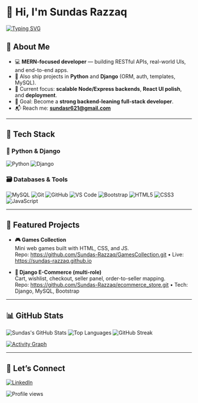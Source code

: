 <div>

  <h1>👋 Hi, I'm <b>Sundas Razzaq</b></h1>

  [![Typing SVG](https://readme-typing-svg.demolab.com?font=Fira+Code&pause=900&width=700&lines=MERN+Stack+Developer+%7C+Frontend+%2B+Backend;Building+Robust+APIs+and+Databases;Python+%26+Django+Enthusiast+%7C+Always+Learning;Crafting+Projects+That+Solve+Real+Problems)](https://git.io/typing-svg)

</div>


## 🚀 About Me
- 💻 **MERN-focused developer** — building RESTful APIs, real-world UIs, and end-to-end apps.
- 🐍 Also ship projects in **Python** and **Django** (ORM, auth, templates, MySQL).
- 🔭 Current focus: **scalable Node/Express backends**, **React UI polish**, and **deployment**.
- 🎯 Goal: Become a **strong backend-leaning full-stack developer**.
- 📬 Reach me: **sundasr621@gmail.com**

---

## 🧰 Tech Stack

<!-- ### ⚡ Primary (MERN)
![MongoDB](https://img.shields.io/badge/MongoDB-4EA94B?style=for-the-badge&logo=mongodb&logoColor=white)
![Express.js](https://img.shields.io/badge/Express.js-000000?style=for-the-badge&logo=express&logoColor=white)
![React](https://img.shields.io/badge/React-20232A?style=for-the-badge&logo=react&logoColor=61DAFB)
![Node.js](https://img.shields.io/badge/Node.js-339933?style=for-the-badge&logo=nodedotjs&logoColor=white) -->

### 🐍 Python & Django
![Python](https://img.shields.io/badge/Python-3776AB?style=for-the-badge&logo=python&logoColor=white)
![Django](https://img.shields.io/badge/Django-092E20?style=for-the-badge&logo=django&logoColor=white)

### 🗃️ Databases & Tools
![MySQL](https://img.shields.io/badge/MySQL-4479A1?style=for-the-badge&logo=mysql&logoColor=white)
![Git](https://img.shields.io/badge/Git-F05032?style=for-the-badge&logo=git&logoColor=white)
![GitHub](https://img.shields.io/badge/GitHub-181717?style=for-the-badge&logo=github&logoColor=white)
![VS Code](https://img.shields.io/badge/VS%20Code-007ACC?style=for-the-badge&logo=visualstudiocode&logoColor=white)
![Bootstrap](https://img.shields.io/badge/Bootstrap-7952B3?style=for-the-badge&logo=bootstrap&logoColor=white)
![HTML5](https://img.shields.io/badge/HTML5-E34F26?style=for-the-badge&logo=html5&logoColor=white)
![CSS3](https://img.shields.io/badge/CSS3-1572B6?style=for-the-badge&logo=css3&logoColor=white)
![JavaScript](https://img.shields.io/badge/JavaScript-F7DF1E?style=for-the-badge&logo=javascript&logoColor=000)

---

## 🧩 Featured Projects

- **🎮 Games Collection**  
  Mini web games built with HTML, CSS, and JS.  
  Repo: https://github.com/Sundas-Razzaq/GamesCollection.git • Live: https://sundas-razzaq.github.io

- **🛒 Django E-Commerce (multi-role)**  
  Cart, wishlist, checkout, seller panel, order-to-seller mapping.  
  Repo: https://github.com/Sundas-Razzaq/ecommerce_store.git • Tech: Django, MySQL, Bootstrap

---

## 📊 GitHub Stats

![Sundas's GitHub Stats](https://github-readme-stats.vercel.app/api?username=Sundas-Razzaq&show_icons=true&theme=tokyonight)
![Top Languages](https://github-readme-stats.vercel.app/api/top-langs/?username=Sundas-Razzaq&layout=compact&theme=tokyonight)
![GitHub Streak](https://streak-stats.demolab.com?user=Sundas-Razzaq&theme=tokyonight)

[![Activity Graph](https://github-readme-activity-graph.vercel.app/graph?username=Sundas-Razzaq&theme=react-dark&area=true&hide_border=true)](https://github.com/ashutosh00710/github-readme-activity-graph)

---

## 🤝 Let’s Connect

[![LinkedIn](https://img.shields.io/badge/LinkedIn-0A66C2?style=for-the-badge&logo=linkedin&logoColor=white)](https://www.linkedin.com/in/sundas-razzaq-00a865316/)
<!---[![Portfolio](https://img.shields.io/badge/Portfolio-121212?style=for-the-badge&logo=vercel&logoColor=white)](https://sundas.dev)-->

<!-- Optional: Profile views counter -->
![Profile views](https://komarev.com/ghpvc/?username=Sundas-Razzaq&style=flat-square&color=blue) 
